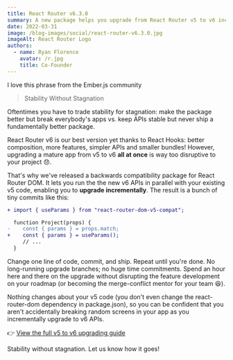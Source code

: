 ```yaml
---
title: React Router v6.3.0
summary: A new package helps you upgrade from React Router v5 to v6 incrementally
date: 2022-03-31
image: /blog-images/social/react-router-v6.3.0.jpg
imageAlt: React Router Logo
authors:
  - name: Ryan Florence
    avatar: /r.jpg
    title: Co-Founder
---
```


I love this phrase from the Ember.js community

> Stability Without Stagnation

Oftentimes you have to trade stability for stagnation: make the package better but break everybody's apps vs. keep APIs stable but never ship a fundamentally better package.

React Router v6 is our best version yet thanks to React Hooks: better composition, more features, simpler APIs and smaller bundles! However, upgrading a mature app from v5 to v6 **all at once** is way too disruptive to your project 😞.

That's why we've released a backwards compatibility package for React Router DOM. It lets you run the the new v6 APIs in parallel with your existing v5 code, enabling you to **upgrade incrementally**. The result is a bunch of tiny commits like this:

```diff
+ import { useParams } from "react-router-dom-v5-compat";

  function Project(props) {
-    const { params } = props.match;
+    const { params } = useParams();
     // ...
  }
```

Change one line of code, commit, and ship. Repeat until you're done. No long-running upgrade branches; no huge time commitments. Spend an hour here and there on the upgrade without disrupting the feature development on your roadmap (or becoming the merge-conflict mentor for your team 😆).

Nothing changes about your v5 code (you don't even change the react-router-dom dependency in package.json), so you can be confident that you aren't accidentally breaking random screens in your app as you incrementally upgrade to v6 APIs.

👉 [View the full v5 to v6 upgrading guide](https://github.com/remix-run/react-router/discussions/8753)

Stability without stagnation. Let us know how it goes!

